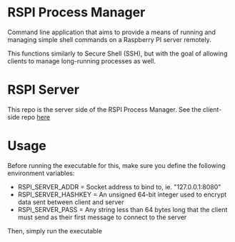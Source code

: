 # RSPI Process Manager
Command line application that aims to provide a means of running and managing simple shell commands on a Raspberry PI server remotely.

This functions similarly to Secure Shell (SSH), but with the goal of allowing clients to manage long-running processes as well.

# RSPI Server
This repo is the server side of the RSPI Process Manager. See the client-side repo [here](https://github.com/Yellowly/rs-pi-client)

# Usage
Before running the executable for this, make sure you define the following environment variables:
- RSPI_SERVER_ADDR = Socket address to bind to, ie. "127.0.0.1:8080"
- RSPI_SERVER_HASHKEY = An unsigned 64-bit integer used to encrypt data sent between client and server
- RSPI_SERVER_PASS = Any string less than 64 bytes long that the client must send as their first message to connect to the server

Then, simply run the executable
